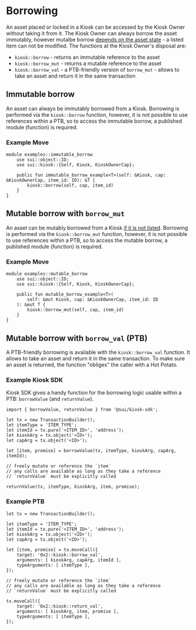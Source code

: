 # Borrowing

An asset placed or locked in a Kiosk can be accessed by the Kiosk Owner without taking it from it. The Kiosk Owner can always borrow the asset immutably, however mutalbe borrow [depends on the asset state](../appendix/asset-states-in-kiosk.md) - a listed item can not be modified. The functions at the Kiosk Owner's disposal are:

- `kiosk::borrow` - returns an immutable reference to the asset
- `kiosk::borrow_mut` - returns a mutable reference to the asset
- `kiosk::borrow_val` - a PTB-friendly version of `borrow_mut` - allows to take an asset and return it in the same transaction

## Immutable borrow

An asset can always be immutably borrowed from a Kiosk. Borrowing is performed via the `kiosk::borrow` function, however, it is not possible to use references within a PTB, so to access the immutable borrow, a published module (function) is required.

### Example Move

```Move
module examples::immutable_borrow
    use sui::object::ID;
    use sui::kiosk::{Self, Kiosk, KioskOwnerCap};

    public fun immutable_borrow_example<T>(self: &Kiosk, cap: &KioskOwnerCap, item_id: ID): &T {
        kiosk::borrow(self, cap, item_id)
    }
}
```

## Mutable borrow with `borrow_mut`

An asset can be mutably borrowed from a Kiosk [if it is not listed](../appendix/asset-states-in-kiosk.md). Borrowing is performed via the `kiosk::borrow_mut` function, however, it is not possible to use references within a PTB, so to access the mutable borrow, a published module (function) is required.

### Example Move

```Move
module examples::mutable_borrow
    use sui::object::ID;
    use sui::kiosk::{Self, Kiosk, KioskOwnerCap};

    public fun mutable_borrow_example<T>(
        self: &mut Kiosk, cap: &KioskOwnerCap, item_id: ID
    ): &mut T {
        kiosk::borrow_mut(self, cap, item_id)
    }
}
```

## Mutable borrow with `borrow_val` (PTB)

A PTB-friendly borrowing is available with the `kiosk::borrow_val` function. It allows to take an asset and return it in the same transaction. To make sure an asset is returned, the function "obliges" the caller with a Hot Potato.

### Example Kiosk SDK

Kiosk SDK gives a handy function for the borrowing logic usable within a PTB: `borrowValue` (and `returnValue`).

```TS
import { borrowValue, returnValue } from '@sui/kiosk-sdk';

let tx = new TransactionBuilder();
let itemType = 'ITEM_TYPE';
let itemId = tx.pure('<ITEM_ID>', 'address');
let kioskArg = tx.object('<ID>');
let capArg = tx.object('<ID>');

let [item, promise] = borrowValue(tx, itemType, kioskArg, capArg, itemId);

// freely mutate or reference the `item`
// any calls are available as long as they take a reference
// `returnValue` must be explicitly called

returnValue(tx, itemType, kioskArg, item, promise);
```

### Example PTB

```TS
let tx = new TransactionBuilder();

let itemType = 'ITEM_TYPE';
let itemId = tx.pure('<ITEM_ID>', 'address');
let kioskArg = tx.object('<ID>');
let capArg = tx.object('<ID>');

let [item, promise] = tx.moveCall({
    target: '0x2::kiosk::borrow_val',
    arguments: [ kioskArg, capArg, itemId ],
    typeArguments: [ itemType ],
});

// freely mutate or reference the `item`
// any calls are available as long as they take a reference
// `returnValue` must be explicitly called

tx.moveCall({
    target: '0x2::kiosk::return_val',
    arguments: [ kioskArg, item, promise ],
    typeArguments: [ itemType ],
});
```

